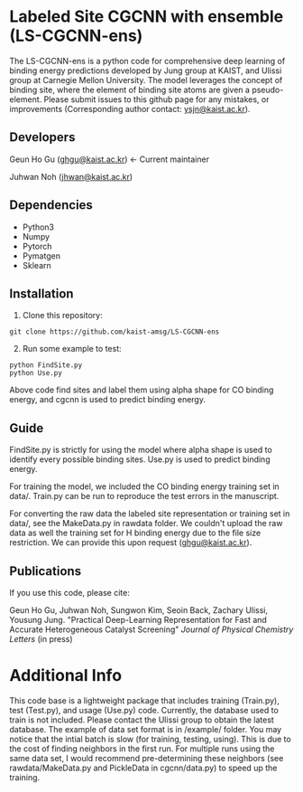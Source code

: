 Labeled Site CGCNN with ensemble (LS-CGCNN-ens)
===========================================
The LS-CGCNN-ens is a python code for comprehensive deep learning of binding energy predictions developed by Jung group at KAIST, and Ulissi group at Carnegie Mellon University. The model leverages the concept of binding site, where the element of binding site atoms are given a pseudo-element. Please submit issues to this github page for any mistakes, or improvements (Corresponding author contact: ysjn@kaist.ac.kr). 

Developers
----------
Geun Ho Gu (ghgu@kaist.ac.kr) <- Current maintainer

Juhwan Noh (jhwan@kaist.ac.kr)

Dependencies
------------
-  Python3
-  Numpy
-  Pytorch
-  Pymatgen
-  Sklearn

Installation
------------
1. Clone this repository:
```
git clone https://github.com/kaist-amsg/LS-CGCNN-ens
```
2. Run some example to test:
```
python FindSite.py 
python Use.py
```
Above code find sites and label them using alpha shape for CO binding energy, and cgcnn is used to predict binding energy.

Guide
-----

FindSite.py is strictly for using the model where alpha shape is used to identify every possible binding sites. Use.py is used to predict binding energy.

For training the model, we included the CO binding energy training set in data/. Train.py can be run to reproduce the test errors in the manuscript. 

For converting the raw data the labeled site representation or training set in data/, see the MakeData.py in rawdata folder. We couldn't upload the raw data as well the training set for H binding energy due to the file size restriction. We can provide this upon request (ghgu@kaist.ac.kr).

   
Publications
------------
If you use this code, please cite:

Geun Ho Gu, Juhwan Noh, Sungwon Kim, Seoin Back, Zachary Ulissi, Yousung Jung. "Practical Deep-Learning Representation for Fast and Accurate Heterogeneous Catalyst Screening" *Journal of Physical Chemistry Letters* (in press) 


Additional Info
===============
This code base is a lightweight package that includes training (Train.py), test (Test.py), and usage (Use.py) code. Currently, the database used to train is not included. Please contact the Ulissi group to obtain the latest database. The example of data set format is in /example/ folder. You may notice that the intial batch is slow (for training, testing, using). This is due to the cost of finding neighbors in the first run. For multiple runs using the same data set, I would recommend pre-determining these neighbors (see rawdata/MakeData.py and PickleData in cgcnn/data.py) to speed up the training. 
